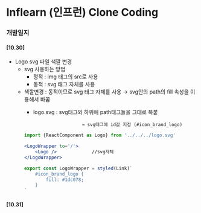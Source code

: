 # Inflearn (인프런) Clone Coding

### 개발일지
#### [10.30]

- Logo svg 파일 색깔 변경
    - svg 사용하는 방법
        - 정적 : img 태그의 src로 사용
        - 동적 : svg 태그 자체를 사용
    - 색깔변경 : 동적이므로 svg 태그 자체를 사용 → svg안의 path의 fill 속성을 이용해서 바꿈
        - logo.svg : svg태그와 하위에 path태그들을 그대로 복붙
            
                                → svg태그에 id값 지정 (#icon_brand_logo)
            
        
        ```jsx
        import {ReactComponent as Logo} from '../../../logo.svg'
        
        <LogoWrapper to='/'>
            <Logo />             //svg자체
        </LogoWrapper>
        
        export const LogoWrapper = styled(Link)`
            #icon_brand_logo {
                fill: #1dc078;
            }
        `
        ```

#### [10.31]

